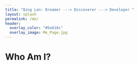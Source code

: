```yaml
---
title: "Qing Lan: Dreamer ---> Discoverer ---> Developer "
layout: splash
permalink: /me/
header:
  overlay_color: "#5e616c"
  overlay_image: Me_Page.jpg
---
```


# Who Am I?
